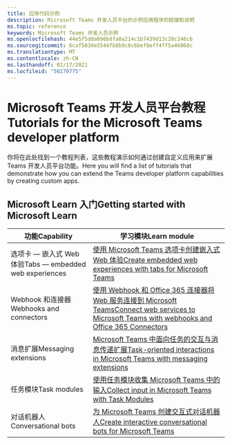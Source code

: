 ```yaml
---
title: 应用代码示例
description: Microsoft Teams 开发人员平台的示例应用程序的链接和说明
ms.topic: reference
keywords: Microsoft Teams 开发人员示例
ms.openlocfilehash: 44e5f5dda096bdfa0a214c1b7439d13c28c146c6
ms.sourcegitcommit: 6caf503de5544fb8b9c8c6bef8eff4ff5a46068c
ms.translationtype: MT
ms.contentlocale: zh-CN
ms.lasthandoff: 02/17/2021
ms.locfileid: "50270775"
---
```

# <a name="tutorials-for-the-microsoft-teams-developer-platform"></a><span data-ttu-id="92ba4-104">Microsoft Teams 开发人员平台教程</span><span class="sxs-lookup"><span data-stu-id="92ba4-104">Tutorials for the Microsoft Teams developer platform</span></span>

<span data-ttu-id="92ba4-105">你将在此处找到一个教程列表，这些教程演示如何通过创建自定义应用来扩展 Teams 开发人员平台功能。</span><span class="sxs-lookup"><span data-stu-id="92ba4-105">Here you will find a list of tutorials that demonstrate how you can extend the Teams developer platform capabilities by creating custom apps.</span></span>

## <a name="getting-started-with-microsoft-learn"></a><span data-ttu-id="92ba4-106">Microsoft Learn 入门</span><span class="sxs-lookup"><span data-stu-id="92ba4-106">Getting started with Microsoft Learn</span></span>

| <span data-ttu-id="92ba4-107">**功能**</span><span class="sxs-lookup"><span data-stu-id="92ba4-107">**Capability**</span></span>| <span data-ttu-id="92ba4-108">**学习模块**</span><span class="sxs-lookup"><span data-stu-id="92ba4-108">**Learn module**</span></span>|
|--------|-------------|
| <span data-ttu-id="92ba4-109">选项卡 — 嵌入式 Web 体验</span><span class="sxs-lookup"><span data-stu-id="92ba4-109">Tabs  — embedded web experiences</span></span>  |  [<span data-ttu-id="92ba4-110">使用 Microsoft Teams 选项卡创建嵌入式 Web 体验</span><span class="sxs-lookup"><span data-stu-id="92ba4-110">Create embedded web experiences with tabs for Microsoft Teams</span></span>](https://docs.microsoft.com/learn/modules/embedded-web-experiences/) |
| <span data-ttu-id="92ba4-111">Webhook 和连接器</span><span class="sxs-lookup"><span data-stu-id="92ba4-111">Webhooks and connectors</span></span>  |  [<span data-ttu-id="92ba4-112">使用 Webhook 和 Office 365 连接器将 Web 服务连接到 Microsoft Teams</span><span class="sxs-lookup"><span data-stu-id="92ba4-112">Connect web services to Microsoft Teams with webhooks and Office 365 Connectors</span></span>](https://docs.microsoft.com/learn/modules/msteams-webhooks-connectors/) |
|<span data-ttu-id="92ba4-113">消息扩展</span><span class="sxs-lookup"><span data-stu-id="92ba4-113">Messaging extensions</span></span>  | [<span data-ttu-id="92ba4-114">Microsoft Teams 中面向任务的交互与消息传递扩展</span><span class="sxs-lookup"><span data-stu-id="92ba4-114">Task-oriented interactions in Microsoft Teams with messaging extensions</span></span>](https://docs.microsoft.com/learn/modules/msteams-messaging-extensions/)  |
| <span data-ttu-id="92ba4-115">任务模块</span><span class="sxs-lookup"><span data-stu-id="92ba4-115">Task modules</span></span> |  [<span data-ttu-id="92ba4-116">使用任务模块收集 Microsoft Teams 中的输入</span><span class="sxs-lookup"><span data-stu-id="92ba4-116">Collect input in Microsoft Teams with Task Modules</span></span>](https://docs.microsoft.com/learn/modules/msteams-task-modules/) |
| <span data-ttu-id="92ba4-117">对话机器人</span><span class="sxs-lookup"><span data-stu-id="92ba4-117">Conversational bots</span></span>  | [<span data-ttu-id="92ba4-118">为 Microsoft Teams 创建交互式对话机器人</span><span class="sxs-lookup"><span data-stu-id="92ba4-118">Create interactive conversational bots for Microsoft Teams</span></span>](https://docs.microsoft.com/learn/modules/msteams-conversation-bots/)  |


